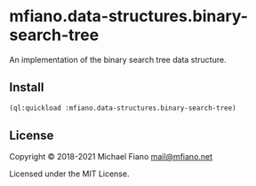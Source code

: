 # mfiano.data-structures.binary-search-tree

An implementation of the binary search tree data structure.

## Install

```lisp
(ql:quickload :mfiano.data-structures.binary-search-tree)
```

## License

Copyright © 2018-2021 Michael Fiano <mail@mfiano.net>

Licensed under the MIT License.
